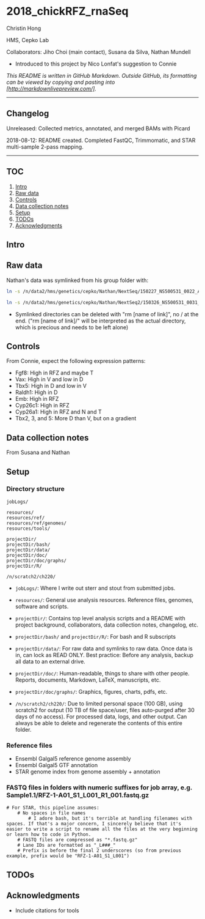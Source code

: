 # 2018_chickRFZ_rnaSeq

Christin Hong

HMS, Cepko Lab

Collaborators: Jiho Choi (main contact), Susana da Silva, Nathan Mundell

* Introduced to this project by Nico Lonfat's suggestion to Connie

*This README is written in GitHub Markdown. Outside GitHub, its formatting can be viewed by copying and pasting into [http://markdownlivepreview.com/].*


---

## Changelog
Unreleased: Collected metrics, annotated, and merged BAMs with Picard

2018-08-12: README created. Completed FastQC, Trimmomatic, and STAR multi-sample 2-pass mapping.

---

## TOC
1. [Intro](#intro)
1. [Raw data](#raw-data)
1. [Controls](#controls)
1. [Data collection notes](#data-collection-notes)
1. [Setup](#setup)
1. [TODOs](#todos)
1. [Acknowledgments](#acknowledgments)


## Intro

## Raw data
Nathan's data was symlinked from his group folder with:

```bash
ln -s /n/data2/hms/genetics/cepko/Nathan/NextSeq/150227_NS500531_0022_AH5JJLBGXX/Data/Intensities/BaseCalls/Run_22/* ~/2018_chickRFZ_rnaSeq/data/nathan/nextSeq_b1

ln -s /n/data2/hms/genetics/cepko/Nathan/NextSeq2/150326_NS500531_0031_AH2L3MBGXX/Data/Intensities/BaseCalls/Run_22/* ~/2018_chickRFZ_rnaSeq/data/nathan/nextSeq_b2
```

* Symlinked directories can be deleted with "rm [name of link]", no / at the end.  ("rm [name of link]/" will be interpreted as the actual directory, which is precious and needs to be left alone)


## Controls
From Connie, expect the following expression patterns:

* Fgf8: High in RFZ and maybe T
* Vax: High in V and low in D
* Tbx5: High in D and low in V
* Raldh1: High in D
* Emb: High in RFZ
* Cyp26c1: High in RFZ
* Cyp26a1: High in RFZ and N and T
* Tbx2, 3, and 5: More D than V, but on a gradient


## Data collection notes
From Susana and Nathan

## Setup

### Directory structure
```
jobLogs/

resources/
resources/ref/
resources/ref/genomes/
resources/tools/

projectDir/
projectDir/bash/
projectDir/data/
projectDir/doc/
projectDir/doc/graphs/
projectDir/R/

/n/scratch2/ch220/
```

* `jobLogs/`: Where I write out sterr and stout from submitted jobs.

* `resources/`: General use analysis resources. Reference files, genomes, software and scripts.

* `projectDir/`: Contains top level analysis scripts and a README with project background, collaborators, data collection notes, changelog, etc.
* `projectDir/bash/` and `projectDir/R/`: For bash and R subscripts
* `projectDir/data/`: For raw data and symlinks to raw data. Once data is in, can lock as READ ONLY. Best practice: Before any analysis, backup all data to an external drive.
* `projectDir/doc/`: Human-readable, things to share with other people. Reports, documents, Markdown, LaTeX, manuscripts, etc.
* `projectDir/doc/graphs/`: Graphics, figures, charts, pdfs, etc.

* `/n/scratch2/ch220/`: Due to limited personal space (100 GB), using scratch2 for output (10 TB of file space/user, files auto-purged after 30 days of no access). For processed data, logs, and other output. Can always be able to delete and regenerate the contents of this entire folder.

### Reference files
* Ensembl Galgal5 reference genome assembly
* Ensembl Galgal5 GTF annotation
* STAR genome index from genome assembly + annotation

### FASTQ files in folders with numeric suffixes for job array, e.g. Sample1.1/RFZ-1-A01_S1_L001_R1_001.fastq.gz
    # For STAR, this pipeline assumes:
        # No spaces in file names
            # I adore bash, but it's terrible at handling filenames with spaces. If that's a major concern, I sincerely believe that it's easier to write a script to rename all the files at the very beginning or learn how to code in Python.
        # FASTQ files are compressed as "*.fastq.gz"
        # Lane IDs are formatted as "_L###_"
        # Prefix is before the final 2 underscores (so from previous example, prefix would be "RFZ-1-A01_S1_L001")




## TODOs

## Acknowledgments
* Include citations for tools

